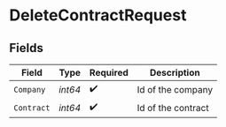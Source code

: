 # DeleteContractRequest


## Fields

| Field              | Type               | Required           | Description        |
| ------------------ | ------------------ | ------------------ | ------------------ |
| `Company`          | *int64*            | :heavy_check_mark: | Id of the company  |
| `Contract`         | *int64*            | :heavy_check_mark: | Id of the contract |
